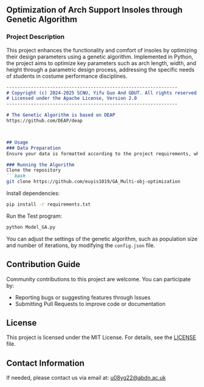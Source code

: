 ## Optimization of Arch Support Insoles through Genetic Algorithm

### Project Description
This project enhances the functionality and comfort of insoles by optimizing their design parameters using a genetic algorithm. Implemented in Python, the project aims to optimize key parameters such as arch length, width, and height through a parametric design process, addressing the specific needs of students in costume performance disciplines.
```markdown
---------------------------------------------------------------
# Copyright (c) 2024-2025 SCNU, Yifu Guo And GDUT. All rights reserved.
# Licensed under the Apache License, Version 2.0
---------------------------------------------------------------

# The Genetic Algorithm is based on DEAP
https://github.com/DEAP/deap



## Usage
### Data Preparation
Ensure your data is formatted according to the project requirements, which should include parameters such as arch length, width, and height.

### Running the Algorithm
Clone the repository
```bash
git clone https://github.com/euyis1019/GA_Multi-obj-optimization
```

Install dependencies:
```bash
pip install -r requirements.txt
```

Run the Test program:
```bash
python Model_GA.py
```
You can adjust the settings of the genetic algorithm, such as population size and number of iterations, by modifying the `config.json` file.

## Contribution Guide
Community contributions to this project are welcome. You can participate by:
- Reporting bugs or suggesting features through Issues
- Submitting Pull Requests to improve code or documentation

## License
This project is licensed under the MIT License. For details, see the [LICENSE](LICENSE) file.

## Contact Information
If needed, please contact us via email at: u08yg22@abdn.ac.uk
